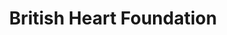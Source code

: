---
title: "British Heart Foundation"
url: /kingston-upon-hull/british-heart-foundation/
shop: charity
---